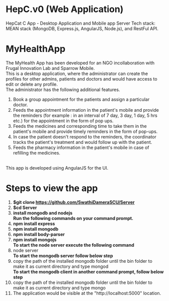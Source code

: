 # HepC.v0 (Web Application)

HepCat C App - Desktop Application and Mobile app Server 
Tech stack: MEAN stack (MongoDB, Express.js, AngularJS, Node.js), and RestFul API.

# MyHealthApp

The MyHealth App has been developed for an NGO incollaboration with Frugal Innovation Lab and Sparrow Mobile. <br>
This is a desktop application, where the administrator can create the profiles for other admins, patients and doctors and would have access to edit or delete any profile.<br>
The administrator has the following additional features.<br>
1. Book a group appointment for the patients and assign a particular doctor.<br>
2. Feeds the appointment information in the patient's mobile and provide the reminders (for example : in an interval of 7 day, 3 day, 1 day, 5 hrs etc.) for the appointment in the form of pop ups.<br>
3. Feeds the medicines and corresponding time to take them in the patient's mobile and provide timely reminders in the form of pop-ups.<br>
4. In case the patient doesn't respond to the reminders, the coordinator tracks the patient's treatment and would follow up with the patient.<br>
5. Feeds the pharmacy information in the patient's mobile in case of refilling the medicines.<br><br>

This app is developed using AngularJS for the UI.<br>

# Steps to view the app
1. <b> $git clone https://github.com/SwathiDameraSCU/Server</b></br>
2. <b> $cd Server</b></br>
2. <b> install mongodb and nodejs </b></br>
<b> Run the following commands on your command prompt. </b></br>
3. <b> npm install express </b></br>
4. <b> npm install mongodb </b></br>
5. <b> npm install body-parser </b></br>
6. <b> npm install mongojs </b></br>
<b>To start the node server execute the following command</b><br>
7. node server</br>
<b>To start the mongodb server follow below step</b></br>
8. copy the path of the installed mongodb folder until the bin folder to make it as current directory and type mongod</br>
<b>To start the mongodb client in another command prompt, follow below step</b></br>
9. copy the path of the installed mongodb folder until the bin folder to make it as current directory and type mongo</br>
10. The application would be visible at the "http://localhost:5000" location.</br>
